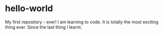 # hello-world
My first repository - ever!
I am learning to code. It is totally the most exciting thing ever. Since the last thing I learnt.
